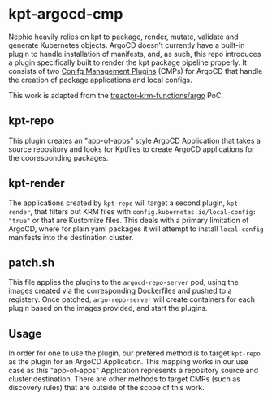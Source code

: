 # kpt-argocd-cmp
Nephio heavily relies on kpt to package, render, mutate, validate and generate Kubernetes objects. ArgoCD doesn't currently have a built-in plugin to handle installation of manifests, and, as such, this repo introduces a plugin specifically built to render the kpt package pipeline properly. It consists of two [Conifg Management Plugins](https://argo-cd.readthedocs.io/en/stable/operator-manual/config-management-plugins/) (CMPs) for ArgoCD that handle the creation of package applications and local configs.

This work is adapted from the [treactor-krm-functions/argo](https://github.com/treactor/treactor-krm-functions/tree/main/argo) PoC.

## kpt-repo
This plugin creates an "app-of-apps" style ArgoCD Application that takes a source repository and looks for Kptfiles to create ArgoCD applications for the cooresponding packages.

## kpt-render
The applications created by `kpt-repo` will target a second plugin, `kpt-render`, that filters out KRM files with `config.kubernetes.io/local-config: "true"` or that are Kustomize files. This deals with a primary limitation of ArgoCD, where for plain yaml packages it will attempt to install `local-config` manifests into the destination cluster.  

## patch.sh
This file applies the plugins to the `argocd-repo-server` pod, using the images created via the corresponding Dockerfiles and pushed to a registery. Once patched, `argo-repo-server` will create containers for each plugin based on the images provided, and start the plugins. 

## Usage
In order for one to use the plugin, our prefered method is to target `kpt-repo` as the plugin for an ArgoCD Application. This mapping works in our use case as this "app-of-apps" Application represents a repository source and cluster destination. There are other methods to target CMPs (such as discovery rules) that are outside of the scope of this work.
